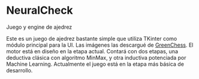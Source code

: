 # NeuralCheck
Juego y engine de ajedrez 

Este es un juego de ajedrez bastante simple que utiliza TKinter como módulo principal para la UI. Las imágenes las descargué de [GreenChess](https://greenchess.net/).
El motor está en diseño en la etapa actual. Contará con dos etapas, una deductiva clásica con algoritmo MinMax, y otra inductiva potenciada por Machine Learning.
Actualmente el juego está en la etapa más básica de desarrollo. 
